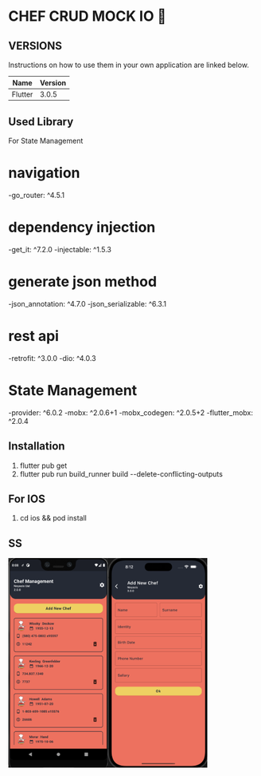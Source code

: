 # CHEF CRUD MOCK IO 🌱

## VERSIONS

Instructions on how to use them in your own application are linked below.

| Name         | Version |
|--------------|---------|
| Flutter      | 3.0.5   |

## Used Library

For State Management
# navigation
-go_router: ^4.5.1

# dependency injection
-get_it: ^7.2.0
-injectable: ^1.5.3

# generate json method
-json_annotation: ^4.7.0
-json_serializable: ^6.3.1

# rest api
-retrofit: ^3.0.0
-dio: ^4.0.3

# State Management
-provider: ^6.0.2
-mobx: ^2.0.6+1
-mobx_codegen: ^2.0.5+2
-flutter_mobx: ^2.0.4

## Installation

1. flutter pub get
2. flutter pub run build_runner build --delete-conflicting-outputs

## For IOS
1. cd ios && pod install


## SS
<img align="left" src="android_uat.png" width ="200" height="420" >
<img align="left" src="ios_prod_1.png" width ="200" height="420" >

